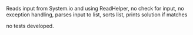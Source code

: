 Reads input from System.io and using ReadHelper,
no check for input,
no exception handling,
parses input to list,
sorts list,
prints solution if matches

no tests developed.